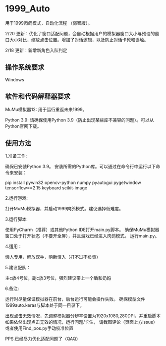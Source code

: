 # 1999_Auto
用于1999肉鸽模式，自动化流程 （弱智版）。

2/20 更新：优化了窗口适配问题，会自动根据用户的模拟器窗口大小与预设的窗口大小对比，缩放点击位置。增加了对话逻辑，以及防止对话卡死和误触。

2/18 更新：新增新角色入队判定
## 操作系统要求
Windows

## 软件和代码解释器要求

MuMu模拟器12: 用于运行重返未来1999。 

Python 3.9: 请确保使用Python 3.9（防止出现某些库不兼容的问题）。可以从Python官网下载。

## 使用方法
1.准备工作:

确保已安装Python 3.9。
安装所需的Python库。可以通过在命令行中运行以下命令来安装：

pip install pywin32 opencv-python numpy pyautogui pygetwindow tensorflow==2.15 keyboard scikit-image

2.运行游戏:

打开MuMu模拟器，并启动1999肉鸽模式。建议选择低难度。

3.运行脚本:

使用PyCharm（推荐）或其他Python IDE打开main.py脚本。
确保MuMu模拟器窗口处于打开状态（不要开全屏），并且游戏已经进入肉鸽模式。 
运行main.py。

4.适用：

懒人专用，解放双手，萌新慎入（打不过不负责）

5.建议配队：

主c放4号位，副c放3号位，强烈建议带上一个盾和奶妈

6.备注:

运行时尽量保证模拟器在前台，后台运行可能会操作失败。
确保模型文件1999auto.keras与脚本处于同一目录下。 

出现点击无效情况，先调整模拟器分辨率设置为1920x1080,280DPI，并重启脚本
如果依然出现点击无效的情况，运行问题/卡住， 请截图评论（页面上方issue） 或者使用Find_pos.py手动校准位置 

PPS.已经尽力优化适配问题了（QAQ）




